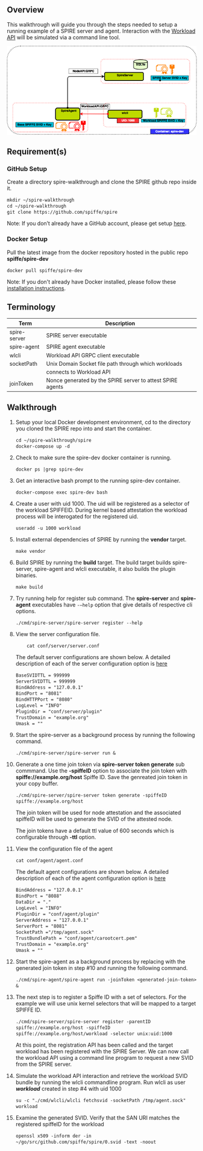 

## Overview

This walkthrough will guide you through the steps needed to setup a running example of a SPIRE server and agent. Interaction with the [Workload API](../proto/api/workload/workload.proto) will be simulated via a command line tool.

 
 ![SPIRE101](images/spire101.png) 

## Requirement(s)

### GitHub Setup

Create a directory spire-walkthrough and clone the SPIRE github repo inside it.

    mkdir ~/spire-walkthrough
    cd ~/spire-walkthrough
    git clone https://github.com/spiffe/spire
        
Note: If you don’t already have a GitHub account, please get setup [here](https://github.com).

### Docker Setup

Pull the latest image from the docker repository hosted in the public repo **spiffe/spire-dev**

    docker pull spiffe/spire-dev
    
Note: If you don't already have Docker installed, please follow these [installation instructions](https://docs.docker.com/engine/installation/).

## Terminology

 |Term                   | Description                                                      |
 |-----------------------|------------------------------------------------------------------|
 |spire-server           |  SPIRE server executable                                         |
 |spire-agent            |  SPIRE agent executable                                          |
 |wlcli                  |  Workload API GRPC client executable                             |
 |socketPath             |  Unix Domain Socket file path through which workloads            |
 |                       |  connects to Workload API                                        |                                          
 |joinToken              |  Nonce generated by the SPIRE server to attest SPIRE agents      |


## Walkthrough

1.  Setup your local Docker development environment, cd to the directory you cloned the SPIRE repo into and start the container.

        cd ~/spire-walkthrough/spire
        docker-compose up -d
    
2.  Check to make sure the spire-dev docker container is running. 

        docker ps |grep spire-dev

3.  Get an interactive bash prompt to the running spire-dev container.
	
        docker-compose exec spire-dev bash

4.  Create a user with uid 1000. The uid will be registered as a selector of the workload SPIFFEID. During kernel based attestation the workload process will be interogated for the registered uid.
	
	    useradd -u 1000 workload

5.  Install external dependencies of SPIRE by running the **vendor** target.
	
	    make vendor

6.  Build SPIRE by running the **build** target. The build target builds spire-server, spire-agent and wlcli executable, it also builds the plugin binaries.
    
        make build

7.  Try running help for register sub command. The **spire-server** and **spire-agent** executables have `-—help`  option that give details of respective cli options. 
	
	    ./cmd/spire-server/spire-server register --help

8.  View the server configuration file.
    	 
    	    cat conf/server/server.conf
    
    The default server configurations are shown below. A detailed description of each of the server configuration option is [here](/README.md#spire-server-configuration)
    
    ```
    BaseSVIDTTL = 999999
    ServerSVIDTTL = 999999
    BindAddress = "127.0.0.1"
    BindPort = "8081"
    BindHTTPPort = "8080"
    LogLevel = "INFO"
    PluginDir = "conf/server/plugin"
    TrustDomain = "example.org"
    Umask = ""
    ```

9.  Start the spire-server as a background process by running the following command.

        ./cmd/spire-server/spire-server run &

10. Generate a one time join token via **spire-server token generate** sub commmand. Use the **-spiffeID** option to associate the join token with **spiffe://example.org/host** Spiffe ID. Save the genreated join token in your copy buffer.
	
	    ./cmd/spire-server/spire-server token generate -spiffeID spiffe://example.org/host
	    
	 The join token will be used for node attestation and the associated spiffeID will be used to generate the SVID of the attested node. 
	 
	 The join tokens have a default ttl value of 600 seconds which is configurable through **-ttl** option.

11. View the configuration file of the agent
    	
        cat conf/agent/agent.conf
    
    The default agent configurations are shown below. A detailed description of each of the agent configuration option is [here](/README.md#spire-agent-configuration)
    ```
    BindAddress = "127.0.0.1"
    BindPort = "8088"
    DataDir = "."
    LogLevel = "INFO"
    PluginDir = "conf/agent/plugin"
    ServerAddress = "127.0.0.1"
    ServerPort = "8081"
    SocketPath ="/tmp/agent.sock"
    TrustBundlePath = "conf/agent/carootcert.pem"
    TrustDomain = "example.org"
    Umask = ""
    ```

12. Start the spire-agent as a background process by replacing **_<generated-join-token>_** with the generated join token in step #10 and running the following command.

        ./cmd/spire-agent/spire-agent run -joinToken <generated-join-token> &

13. The next step is to register a Spiffe ID with a set of selectors. For the example we will use unix kernel selectors that will be mapped to a target SPIFFE ID.
   	
        ./cmd/spire-server/spire-server register -parentID spiffe://example.org/host -spiffeID spiffe://example.org/host/workload -selector unix:uid:1000
    At this point, the registration API has been called and the target workload has been registered with the SPIRE Server. We can now call the workload API using a command line program to request a new SVID from the SPIRE server.

14. Simulate the workload API interaction and retrieve the workload SVID bundle by running the wlcli commandline program. Run wlcli as user **_workload_** created in step #4 with uid 1000
    
        su -c "./cmd/wlcli/wlcli fetchsvid -socketPath /tmp/agent.sock" workload

15. Examine the generated SVID. Verify that the SAN URI matches the registered spiffeID for the workload
	
	    openssl x509 -inform der -in ~/go/src/github.com/spiffe/spire/0.svid -text -noout


